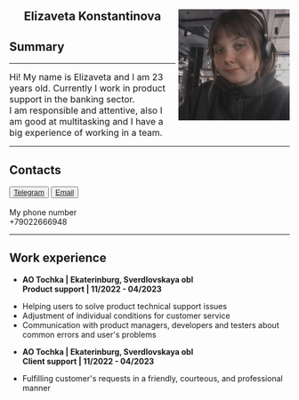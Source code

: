 <html>
<index>
<head>
	<meta charset="UTF-8">
	<meta name="viewport" content="width=device-width, intial-scale=1.0">
	<title>Resume</title>
		<style>
	.rightpic {
    	float: right; 
	margin: 0 0 5px 5px;
    	}
	</style>
</head>
<body>
	<section>
		<img src ="photo_2023-04-19_00-27-10.jpg" align ="right" width ="200" height ="200" alt ="Liza" class="rightpic">
	</section>
	<section>
		<h1 align ="center">Elizaveta Konstantinova</h1>
		<h1>Summary</h1>
			<hr><p><BASEFONT><font size="3">Hi! My name is Elizaveta and I am 23 years old. Currently I work in product support in the banking sector.<br>I am responsible and attentive, also I am good at multitasking and I have a big experience of working in a team.</font></BASEFONT></p>
	</section>
	<section>
		<hr><h1>Contacts</h1>
		<button><a href="https://t.me/liehakko">Telegram</a></button> 
		<button><a href="mailto:elizabeth.konstantinova99@gmail.com">Email</a></button><br><br>
		My phone number<br>
		+79022666948
	</section>
	<section>
		<hr><h1>Work experience</h1>
			<ul>
		  		<li><strong>AO Tochka | Ekaterinburg, Sverdlovskaya obl<br>Product support | 11/2022 - 04/2023</strong>
					</ul>
		  			<ul>
   		  			<li>Helping users to solve product technical support issues</li>
		  			<li>Adjustment of individual conditions for customer service</li>  
		  			<li>Communication with product managers, developers and testers about common errors and user's problems</li>
					</ul>
		<ul>
		    <li><strong>AO Tochka | Ekaterinburg, Sverdlovskaya obl<br>Client support | 11/2022 - 04/2023</strong>
		</ul>
		<ul>
   		  <li>Fulfilling customer's requests in a friendly, courteous, and professional manner</li>
		</ul>
		
	
